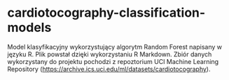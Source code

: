 # cardiotocography-classification-models
Model klasyfikacyjny wykorzystujący algorytm Random Forest napisany w języku R. Plik powstał dzięki wykorzystaniu R Markdown. Zbiór danych wykorzystany do projektu pochodzi z repoztorium UCI Machine Learning Repository (https://archive.ics.uci.edu/ml/datasets/cardiotocography).
